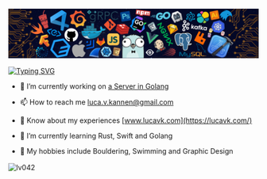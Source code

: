 

![](assets/banner.png)

[![Typing SVG](https://readme-typing-svg.herokuapp.com?font=Fira+Code&pause=1000&width=435&lines=Hi%2C+I'm+Luca+%F0%9F%91%8B;Welcome+to+my+profile!;Always+learning+new+things)](https://git.io/typing-svg)

- 🔭 I’m currently working on [a Server in Golang](https://github.com/lv042/Gopher-Forward-Server)

- 📫 How to reach me luca.v.kannen@gmail.com

- 📄 Know about my experiences [www.lucavk.com](https://lucavk.com/)

- 🌱 I’m currently learning Rust, Swift and Golang

- 💚 My hobbies include Bouldering, Swimming and Graphic Design


 <p><img align="center" src="https://github-readme-streak-stats.herokuapp.com/?user=lv042&" alt="lv042" /></p>
 
 


